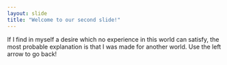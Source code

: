 ```yaml
---
layout: slide
title: "Welcome to our second slide!"
---
```

If I find in myself a desire which no experience in this world can satisfy, the most probable explanation is that I was made for another world.
Use the left arrow to go back!
